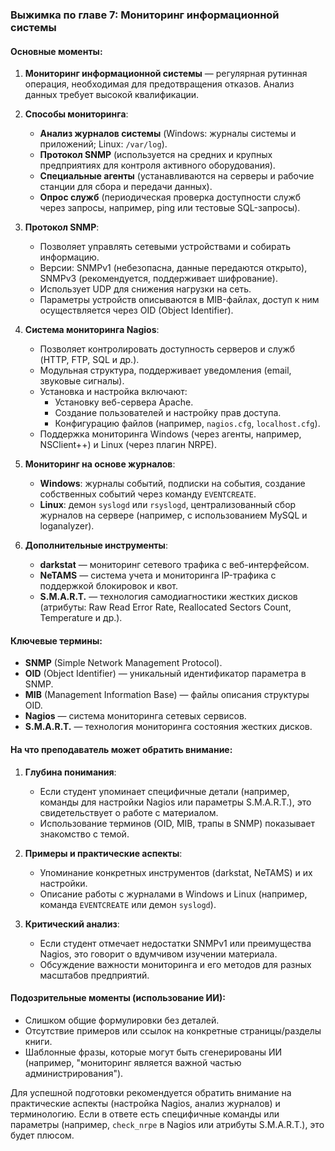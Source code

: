 ### Выжимка по главе 7: Мониторинг информационной системы

#### Основные моменты:
1. **Мониторинг информационной системы** — регулярная рутинная операция, необходимая для предотвращения отказов. Анализ данных требует высокой квалификации.
2. **Способы мониторинга**:
   - **Анализ журналов системы** (Windows: журналы системы и приложений; Linux: `/var/log`).
   - **Протокол SNMP** (используется на средних и крупных предприятиях для контроля активного оборудования).
   - **Специальные агенты** (устанавливаются на серверы и рабочие станции для сбора и передачи данных).
   - **Опрос служб** (периодическая проверка доступности служб через запросы, например, ping или тестовые SQL-запросы).

3. **Протокол SNMP**:
   - Позволяет управлять сетевыми устройствами и собирать информацию.
   - Версии: SNMPv1 (небезопасна, данные передаются открыто), SNMPv3 (рекомендуется, поддерживает шифрование).
   - Использует UDP для снижения нагрузки на сеть.
   - Параметры устройств описываются в MIB-файлах, доступ к ним осуществляется через OID (Object Identifier).

4. **Система мониторинга Nagios**:
   - Позволяет контролировать доступность серверов и служб (HTTP, FTP, SQL и др.).
   - Модульная структура, поддерживает уведомления (email, звуковые сигналы).
   - Установка и настройка включают:
     - Установку веб-сервера Apache.
     - Создание пользователей и настройку прав доступа.
     - Конфигурацию файлов (например, `nagios.cfg`, `localhost.cfg`).
   - Поддержка мониторинга Windows (через агенты, например, NSClient++) и Linux (через плагин NRPE).

5. **Мониторинг на основе журналов**:
   - **Windows**: журналы событий, подписки на события, создание собственных событий через команду `EVENTCREATE`.
   - **Linux**: демон `syslogd` или `rsyslogd`, централизованный сбор журналов на сервере (например, с использованием MySQL и loganalyzer).

6. **Дополнительные инструменты**:
   - **darkstat** — мониторинг сетевого трафика с веб-интерфейсом.
   - **NeTAMS** — система учета и мониторинга IP-трафика с поддержкой блокировок и квот.
   - **S.M.A.R.T.** — технология самодиагностики жестких дисков (атрибуты: Raw Read Error Rate, Reallocated Sectors Count, Temperature и др.).

#### Ключевые термины:
- **SNMP** (Simple Network Management Protocol).
- **OID** (Object Identifier) — уникальный идентификатор параметра в SNMP.
- **MIB** (Management Information Base) — файлы описания структуры OID.
- **Nagios** — система мониторинга сетевых сервисов.
- **S.M.A.R.T.** — технология мониторинга состояния жестких дисков.

#### На что преподаватель может обратить внимание:
1. **Глубина понимания**:
   - Если студент упоминает специфичные детали (например, команды для настройки Nagios или параметры S.M.A.R.T.), это свидетельствует о работе с материалом.
   - Использование терминов (OID, MIB, трапы в SNMP) показывает знакомство с темой.

2. **Примеры и практические аспекты**:
   - Упоминание конкретных инструментов (darkstat, NeTAMS) и их настройки.
   - Описание работы с журналами в Windows и Linux (например, команда `EVENTCREATE` или демон `syslogd`).

3. **Критический анализ**:
   - Если студент отмечает недостатки SNMPv1 или преимущества Nagios, это говорит о вдумчивом изучении материала.
   - Обсуждение важности мониторинга и его методов для разных масштабов предприятий.

#### Подозрительные моменты (использование ИИ):
- Слишком общие формулировки без деталей.
- Отсутствие примеров или ссылок на конкретные страницы/разделы книги.
- Шаблонные фразы, которые могут быть сгенерированы ИИ (например, "мониторинг является важной частью администрирования").

Для успешной подготовки рекомендуется обратить внимание на практические аспекты (настройка Nagios, анализ журналов) и терминологию. Если в ответе есть специфичные команды или параметры (например, `check_nrpe` в Nagios или атрибуты S.M.A.R.T.), это будет плюсом.
